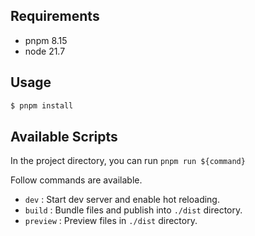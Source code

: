 ## Requirements

- pnpm 8.15
- node 21.7

## Usage

```bash
$ pnpm install
```

## Available Scripts

In the project directory, you can run `pnpm run ${command}`

Follow commands are available.

- `dev` : Start dev server and enable hot reloading.
- `build` : Bundle files and publish into `./dist` directory.
- `preview` : Preview files in `./dist` directory.
